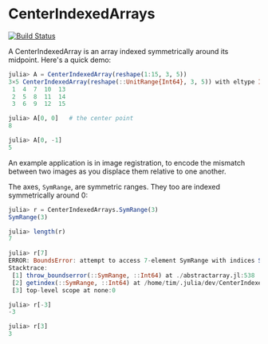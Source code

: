 # CenterIndexedArrays

[![Build Status](https://travis-ci.org/HolyLab/CenterIndexedArrays.jl.svg?branch=master)](https://travis-ci.org/HolyLab/CenterIndexedArrays.jl)

A CenterIndexedArray is an array indexed symmetrically around its midpoint.
Here's a quick demo:

```julia
julia> A = CenterIndexedArray(reshape(1:15, 3, 5))
3×5 CenterIndexedArray(reshape(::UnitRange{Int64}, 3, 5)) with eltype Int64 with indices SymRange(1)×SymRange(2):
 1  4  7  10  13
 2  5  8  11  14
 3  6  9  12  15

julia> A[0, 0]   # the center point
8

julia> A[0, -1]
5
```

An example application is in image registration, to encode the mismatch between two images as you displace them relative to one another.

The axes, `SymRange`, are symmetric ranges. They too are indexed symmetrically around 0:

```julia
julia> r = CenterIndexedArrays.SymRange(3)
SymRange(3)

julia> length(r)
7

julia> r[7]
ERROR: BoundsError: attempt to access 7-element SymRange with indices SymRange(3) at index [7]
Stacktrace:
 [1] throw_boundserror(::SymRange, ::Int64) at ./abstractarray.jl:538
 [2] getindex(::SymRange, ::Int64) at /home/tim/.julia/dev/CenterIndexedArrays/src/symrange.jl:28
 [3] top-level scope at none:0

julia> r[-3]
-3

julia> r[3]
3
```
